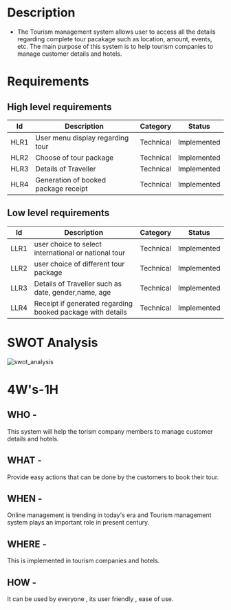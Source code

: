 # Description
* The Tourism management system allows user to access all the details regarding complete tour pacakage such as location, amount,    events, etc. The main purpose of this system is to help tourism companies to manage customer details and hotels.

# Requirements

## High level requirements
| ld | Description | Category |Status|
| --- | --- | --- | --- |
| HLR1 | User menu display regarding tour | Technical | Implemented |
| HLR2| Choose of tour package | Technical | Implemented |
| HLR3 | Details of Traveller | Technical | Implemented |
| HLR4 | Generation of booked package receipt| Technical | Implemented |

 ## Low level requirements
| ld | Description | Category |Status|
| --- | --- | --- | --- |
| LLR1 | user choice to select international or national tour | Technical | Implemented |
| LLR2 | user choice of different tour package | Technical | Implemented |
| LLR3 | Details of Traveller such as date, gender,name, age | Technical | Implemented |
| LLR4 | Receipt if generated regarding booked package with details| Technical | Implemented |
 
 # SWOT Analysis
  ![swot_analysis](https://user-images.githubusercontent.com/98872185/153556274-5f89d1c4-67c8-46c0-ab7c-8036baec60f9.png)

# 4W's-1H
## WHO -
This system will help the torism company members to manage customer details and hotels.

## WHAT -
Provide easy actions that can be done by the customers to book their tour.

## WHEN -
Online management is trending in today's era and Tourism management system plays an important role in present century.

## WHERE -
This is implemented in tourism companies and hotels.

## HOW -
It can be used by everyone , its user friendly , ease of use.
